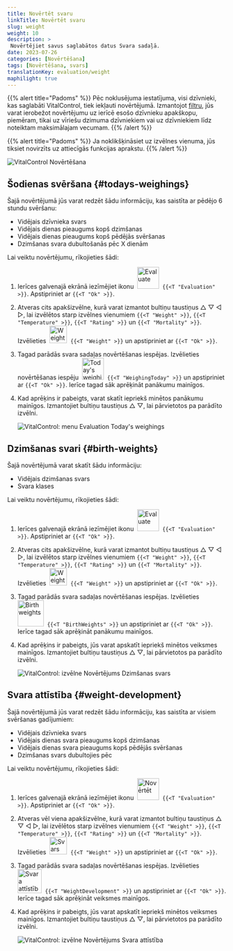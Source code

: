 ```yaml
---
title: Novērtēt svaru
linkTitle: Novērtēt svaru
slug: weight
weight: 10
description: >
 Novērtējiet savus saglabātos datus Svara sadaļā.
date: 2023-07-26
categories: [Novērtēšana]
tags: [Novērtēšana, svars]
translationKey: evaluation/weight
maphilight: true
---
```

{{% alert title="Padoms" %}}
Pēc noklusējuma iestatījuma, visi dzīvnieki, kas saglabāti VitalControl, tiek iekļauti novērtējumā. Izmantojot [filtru](../../filter/), jūs varat ierobežot novērtējumu uz ierīcē esošo dzīvnieku apakškopu, piemēram, tikai uz vīriešu dzimuma dzīvniekiem vai uz dzīvniekiem līdz noteiktam maksimālajam vecumam.
{{% /alert %}}

{{% alert title="Padoms" %}}
Ja noklikšķināsiet uz izvēlnes vienuma, jūs tiksiet novirzīts uz attiecīgās funkcijas aprakstu.
{{% /alert %}}

<img src="../images/imagemap.png" alt="VitalControl Novērtēšana" title="Svars" usemap="#workmap" class="maphilight" />

<map name="workmap">
   <area shape="rect" coords="3,40,116,160" alt="Šodienas svēršana" title="Novērtējiet savu dzīvnieku svara vērtības, kas ierakstītas ar VitalControl šodien&#10;Peles klikšķis: uz dokumentāciju" href="/lv/docs/evaluation/weight/#todays-weighings">
   <area shape="rect" coords="116,40,238,160" alt="Dzimšanas svari" title="Novērtējiet savus saglabātos dzimšanas svarus&#10;Peles klikšķis: uz dokumentāciju" href="/lv/docs/evaluation/weight/#birth-weights">
   <area shape="rect" coords="3,160,116,279" alt="Svaru attīstība" title="Novērtējiet savu dzīvnieku svara attīstību&#10;Peles klikšķis: uz dokumentāciju" href="/lv/docs/evaluation/weight/#weight-development">

   <area shape="rect" coords="150,282,238,319" alt="Filtrs" title="Iestatīt filtru&#10;Peles klikšķis: uz dokumentāciju" href="/lv/docs/filter">
   <area shape="rect" coords="2,282,95,319" alt="Atpakaļ" title="Atgriezties vienu līmeni atpakaļ&#10;Peles klikšķis: uz dokumentāciju" href="/lv/docs/evaluation/">
</map>

## Šodienas svēršana {#todays-weighings}
Šajā novērtējumā jūs varat redzēt šādu informāciju, kas saistīta ar pēdējo 6 stundu svēršanu:
- Vidējais dzīvnieka svars
- Vidējais dienas pieaugums kopš dzimšanas
- Vidējais dienas pieaugums kopš pēdējās svēršanas
- Dzimšanas svara dubultošanās pēc X dienām

Lai veiktu novērtējumu, rīkojieties šādi:

1. Ierīces galvenajā ekrānā iezīmējiet ikonu &nbsp;<img src="/icons/main/evaluation.svg" width="50" align="bottom" alt="Evaluate" />&nbsp; `{{<T "Evaluation" >}}`. Apstipriniet ar `{{<T "Ok" >}}`.

2. Atveras cits apakšizvēlne, kurā varat izmantot bultiņu taustiņus △ ▽ ◁ ▷, lai izvēlētos starp izvēlnes vienumiem `{{<T "Weight" >}}`, `{{<T "Temperature" >}}`, `{{<T "Rating" >}}` un `{{<T "Mortality" >}}`. Izvēlieties &nbsp;<img src="/icons/evaluation/weight.svg" width="40" align="bottom" alt="Weight" />&nbsp; `{{<T "Weight" >}}` un apstipriniet ar `{{<T "Ok" >}}`.

3. Tagad parādās svara sadaļas novērtēšanas iespējas. Izvēlieties novērtēšanas iespēju &nbsp;<img src="/icons/evaluation/weighingtoday.svg" width="50" align="bottom" alt="Today's weighing" />&nbsp; `{{<T "WeighingToday" >}}` un apstipriniet ar `{{<T "Ok" >}}`. Ierīce tagad sāk aprēķināt panākumu mainīgos.

4. Kad aprēķins ir pabeigts, varat skatīt iepriekš minētos panākumu mainīgos. Izmantojiet bultiņu taustiņus △ ▽, lai pārvietotos pa parādīto izvēlni.

   ![VitalControl: menu Evaluation Today's weighings](../images/todaysweighings.png "Evaluate Today's weighings")

## Dzimšanas svari {#birth-weights}
Šajā novērtējumā varat skatīt šādu informāciju:
- Vidējais dzimšanas svars
- Svara klases

Lai veiktu novērtējumu, rīkojieties šādi:

1. Ierīces galvenajā ekrānā iezīmējiet ikonu &nbsp;<img src="/icons/main/evaluation.svg" width="50" align="bottom" alt="Evaluate" />&nbsp; `{{<T "Evaluation" >}}`. Apstipriniet ar `{{<T "Ok" >}}`.

2. Atveras cits apakšizvēlne, kurā varat izmantot bultiņu taustiņus △ ▽ ◁ ▷, lai izvēlētos starp izvēlnes vienumiem `{{<T "Weight" >}}`, `{{<T "Temperature" >}}`, `{{<T "Rating" >}}` un `{{<T "Mortality" >}}`. Izvēlieties &nbsp;<img src="/icons/evaluation/weight.svg" width="40" align="bottom" alt="Weight" />&nbsp; `{{<T "Weight" >}}` un apstipriniet ar `{{<T "Ok" >}}`.

3. Tagad parādās svara sadaļas novērtēšanas iespējas. Izvēlieties &nbsp;<img src="/icons/evaluation/birthweights.svg" width="60" align="bottom" alt="Birth weights" />&nbsp; `{{<T "BirthWeights" >}}` un apstipriniet ar `{{<T "Ok" >}}`. Ierīce tagad sāk aprēķināt panākumu mainīgos.

4. Kad aprēķins ir pabeigts, jūs varat apskatīt iepriekš minētos veiksmes mainīgos. Izmantojiet bultiņu taustiņus △ ▽, lai pārvietotos pa parādīto izvēlni.

   ![VitalControl: izvēlne Novērtējums Dzimšanas svars](../images/birthweights.png "Novērtēt Dzimšanas svars")

## Svara attīstība {#weight-development}

Šajā novērtējumā jūs varat redzēt šādu informāciju, kas saistīta ar visiem svēršanas gadījumiem:
- Vidējais dzīvnieka svars
- Vidējais dienas svara pieaugums kopš dzimšanas
- Vidējais dienas svara pieaugums kopš pēdējās svēršanas
- Dzimšanas svars dubultojies pēc

Lai veiktu novērtējumu, rīkojieties šādi:

1. Ierīces galvenajā ekrānā iezīmējiet ikonu &nbsp;<img src="/icons/main/evaluation.svg" width="50" align="bottom" alt="Novērtēt" />&nbsp; `{{<T "Evaluation" >}}`. Apstipriniet ar `{{<T "Ok" >}}`.

2. Atveras vēl viena apakšizvēlne, kurā varat izmantot bultiņu taustiņus △ ▽ ◁ ▷, lai izvēlētos starp izvēlnes vienumiem `{{<T "Weight" >}}`, `{{<T "Temperature" >}}`, `{{<T "Rating" >}}` un `{{<T "Mortality" >}}`. Izvēlieties &nbsp;<img src="/icons/evaluation/weight.svg" width="40" align="bottom" alt="Svars" />&nbsp; `{{<T "Weight" >}}` un apstipriniet ar `{{<T "Ok" >}}`.

3. Tagad parādās svara sadaļas novērtēšanas iespējas. Izvēlieties &nbsp;<img src="/icons/evaluation/weightdevelopment.svg" width="55" align="bottom" alt="Svara attīstība" />&nbsp; `{{<T "WeightDevelopment" >}}` un apstipriniet ar `{{<T "Ok" >}}`. Ierīce tagad sāk aprēķināt veiksmes mainīgos.

4. Kad aprēķins ir pabeigts, jūs varat apskatīt iepriekš minētos veiksmes mainīgos. Izmantojiet bultiņu taustiņus △ ▽, lai pārvietotos pa parādīto izvēlni.

   ![VitalControl: izvēlne Novērtējums Svara attīstība](../images/weightdevelopment.png "Novērtēt Svara attīstība")
